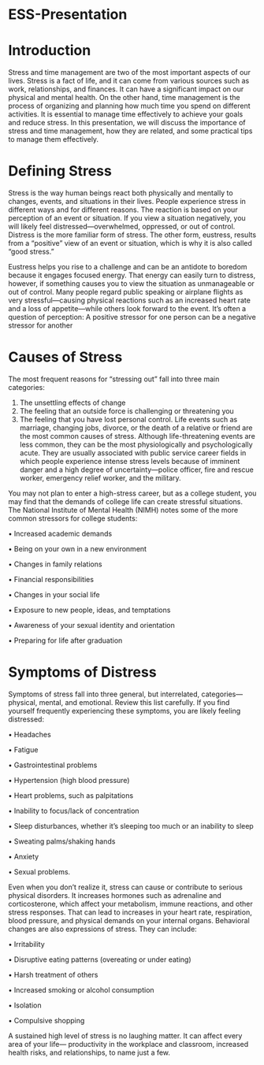 # ESS-Presentation

# Introduction
Stress and time management are two of the most important aspects of our lives. Stress is a fact of life, and it can come from various sources such as work, relationships, and finances. It can have a significant impact on our physical and mental health. On the other hand, time management is the process of organizing and planning how much time you spend on different activities. It is essential to manage time effectively to achieve your goals and reduce stress. In this presentation, we will discuss the importance of stress and time management, how they are related, and some practical tips to manage them effectively.

# Defining Stress
Stress is the way human beings react both physically and mentally to changes, events, and
situations in their lives. People experience stress in different ways and for different reasons.
The reaction is based on your perception of an event or situation. If you view a situation
negatively, you will likely feel distressed—overwhelmed, oppressed, or out of control. Distress
is the more familiar form of stress. The other form, eustress, results from a “positive” view
of an event or situation, which is why it is also called “good stress.”

Eustress helps you rise to a challenge and can be an antidote to boredom because it
engages focused energy. That energy can easily turn to distress, however, if something causes
you to view the situation as unmanageable or out of control. Many people regard public
speaking or airplane flights as very stressful—causing physical reactions such as an increased
heart rate and a loss of appetite—while others look forward to the event. It’s often a question
of perception: A positive stressor for one person can be a negative stressor for another

# Causes of Stress
The most frequent reasons for “stressing out” fall into three main categories:
1. The unsettling effects of change
2. The feeling that an outside force is challenging or threatening you
3. The feeling that you have lost personal control.
Life events such as marriage, changing jobs, divorce, or the death of a relative or friend
are the most common causes of stress. Although life-threatening events are less common,
they can be the most physiologically and psychologically acute. They are usually associated
with public service career fields in which people experience intense stress levels because
of imminent danger and a high degree of uncertainty—police officer, fire and rescue worker,
emergency relief worker, and the military.

You may not plan to enter a high-stress career, but as a college student, you may find
that the demands of college life can create stressful situations. The National Institute of
Mental Health (NIMH) notes some of the more common stressors for college students:

• Increased academic demands 

• Being on your own in a new environment

• Changes in family relations

• Financial responsibilities

• Changes in your social life

• Exposure to new people, ideas, and temptations

• Awareness of your sexual identity and orientation

• Preparing for life after graduation

# Symptoms of Distress
Symptoms of stress fall into three general, but interrelated, categories—physical, mental,
and emotional. Review this list carefully. If you find yourself frequently experiencing
these symptoms, you are likely feeling distressed:

• Headaches 

• Fatigue 

• Gastrointestinal problems 

• Hypertension (high blood pressure) 

• Heart problems, such as palpitations

• Inability to focus/lack of concentration 

• Sleep disturbances, whether it’s sleeping too much or an inability to sleep 

• Sweating palms/shaking hands 

• Anxiety 

• Sexual problems.

Even when you don’t realize it, stress can cause or contribute to serious physical
disorders. It increases hormones such as adrenaline and corticosterone, which affect your
metabolism, immune reactions, and other stress responses. That can lead to increases in
your heart rate, respiration, blood pressure, and physical demands on your internal organs.
Behavioral changes are also expressions of stress. They can include:

• Irritability 

• Disruptive eating patterns (overeating or under eating) 

• Harsh treatment of others 

• Increased smoking or alcohol consumption 

• Isolation 

• Compulsive shopping

A sustained high level of stress is no laughing matter. It can affect every area of your life—
productivity in the workplace and classroom, increased health risks, and relationships, to
name just a few.

